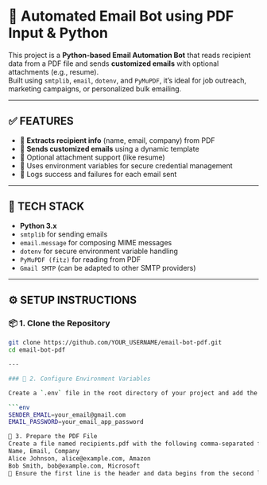 # 📧 Automated Email Bot using PDF Input & Python

This project is a **Python-based Email Automation Bot** that reads recipient data from a PDF file and sends **customized emails** with optional attachments (e.g., resume).  
Built using `smtplib`, `email`, `dotenv`, and `PyMuPDF`, it’s ideal for job outreach, marketing campaigns, or personalized bulk emailing.

---

## ✅ FEATURES

- 📄 **Extracts recipient info** (name, email, company) from PDF
- 📨 **Sends customized emails** using a dynamic template
- 📎 Optional attachment support (like resume)
- 🔐 Uses environment variables for secure credential management
- 🔁 Logs success and failures for each email sent

---

## 🧰 TECH STACK

- **Python 3.x**
- `smtplib` for sending emails
- `email.message` for composing MIME messages
- `dotenv` for secure environment variable handling
- `PyMuPDF (fitz)` for reading from PDF
- `Gmail SMTP` (can be adapted to other SMTP providers)

---

## ⚙️ SETUP INSTRUCTIONS

### 📦 1. Clone the Repository

```bash
git clone https://github.com/YOUR_USERNAME/email-bot-pdf.git
cd email-bot-pdf

---

### 🔐 2. Configure Environment Variables

Create a `.env` file in the root directory of your project and add the following:

```env
SENDER_EMAIL=your_email@gmail.com
EMAIL_PASSWORD=your_email_app_password

📄 3. Prepare the PDF File
Create a file named recipients.pdf with the following comma-separated format:
Name, Email, Company
Alice Johnson, alice@example.com, Amazon
Bob Smith, bob@example.com, Microsoft
📝 Ensure the first line is the header and data begins from the second line.
